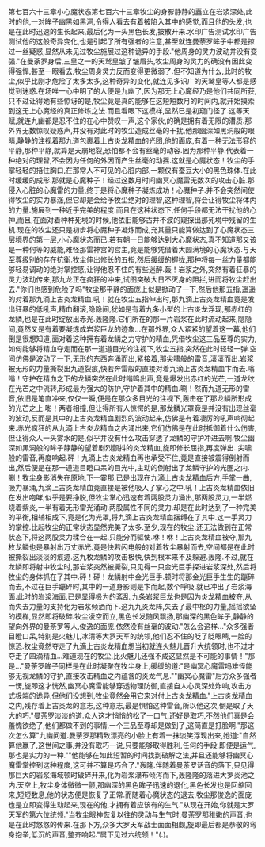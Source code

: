 第七百六十三章小心魔状态第七百六十三章牧尘的身影静静的矗立在岩浆深处,此时的他,一对眸子幽黑如黑洞,令得人看去有着被陷入其中的感觉,而且他的头发,也是在此时迅速的生长起来,最后化为一头黑色长发,披散开来.水印广告测试水印广告测试他的这般奇异变化,也是引起了所有强者的注意,甚至就连曼荼罗眸子中都是掠过一丝疑惑,显然从未见过牧尘施展过这种诡异的手段."他周身的灵力波动并没有变强."在曼荼罗身后,三皇之一的天鹫皇皱了皱眉头,牧尘周身的灵力的确没有因此变得强悍,甚至一眼看去,牧尘周身灵力反而变得更微弱了.但不知道为什么,此时的牧尘,似乎比刚才危险了太多太多,这种奇异的变化,就连见多识广的天鹫皇等人都是感觉到迷惑.在场唯一心中明了的人便是九幽了,因为那无上心魔经乃是他们共同所获,只不过让得她有些惊讶的是,牧尘竟是真的能够在这短短数月的时间内,就开始摸索到这无上心魔经的真正修炼之法.而且看眼下这模样,显然已是初窥门径了.这等天赋,就连九幽都是忍不住的在心中赞叹一声,这个家伙,的确是拥有着无限的潜质.那外界无数惊叹疑惑声,并没有对此时的牧尘造成丝毫的干扰,他那幽深如黑洞般的眼睛,静静的注视着那九道包裹着上古炎龙精血的光团,他的面庞,有着一种无法形容的平静,那种平静,就算是天崩地裂,恐怕都不会有丝毫的动容.因为那种平静.代表着一种绝对的理智,不会因为任何的外因而产生丝毫的动摇.这就是心魔状态！牧尘的手掌轻轻的捂住胸口,在那常人不可见的心脏内部,一颗仅有蚕豆大小的黑色珠体.在此时缓缓的成形.那就是心魔种子！经过这数月时间幽冥心魔雷无数次的攻击心脏.那侵入心脏的心魔雷的力量,终于是将心魔种子凝炼成功！心魔种子.并不会突然间使得牧尘的实力暴涨,但它却是会给予牧尘绝对的理智,这种理智,将会让得牧尘将体内的力量.施展到一种近乎完美的程度.而且在这种状态下,任何手段都无法干扰他的心神,而且,在面对着种种死境的时候,他依旧能够古井不波的窥探出那死境中残留的生机.现在的牧尘还只是初步将心魔种子凝炼而成,充其量只能算做达到了心魔状态三层境界的第一层,小心魔状态而已.若有朝一日能够达到大心魔状态,真不知道那又该是一种何等的威能,难怪那雷神宫的宫主,竟是能够凭借着大圆满境的心魔状态.与天至尊级别的存在抗衡.牧尘伸出修长的五指,然后缓缓的握拢,那种将每一丝力量都能够轻易调动的绝对掌控感,让得他忍不住的有些迷醉.轰！岩浆之外,突然有着狂暴的灵力波动传来,那九龙正在疯狂的冲来,试图突破大日不灭身的阻拦,进而将牧尘赶出去."你们也感到危险了吗"牧尘那平静的面庞上似是掀动了一下,然后他那五指,遥遥的对着那九滴上古炎龙精血.吼！就在牧尘五指伸出时,那九滴上古炎龙精血竟是发出狂暴的低吼声,精血翻滚,隐隐间,犹如是有着九条小型的上古炎龙浮现,那赤红的龙鳞,也是在此时绽放出赤光.轰隆隆.它们所在的那一片岩浆在此时流动起来,隐隐间,竟然又是有着要凝炼成岩浆巨龙的迹象…在那外界,众人紧紧的望着这一幕,他们倒是很想知道,面对着这种拥有着龙鳞之力守护的精血,凭借牧尘这三品至尊的实力,如何能够将精血夺走而在那一道道目光的注视下,牧尘五指,突然在此时轻轻一弹.空间仿佛是波动了一下,无形的东西奔涌而出,紧接着,那尖啸般的雷音,滚滚而出.岩浆被无形的力量撕裂出九道裂痕,快若奔雷般的直接对着九滴上古炎龙精血卞而去.嗡嗡！守护在精血之下的龙鳞突然在此时嗡鸣出声,竟是爆发出赤红的光芒,一道龙纹在光芒之中流转,形成最为强大的防护,守护着其中的精血.唰！然而九道无形的雷音,依旧是笔直冲来,仅仅一瞬,便是在那众多目光的注视下,轰击在了那龙鳞所形成的光芒之上.嘭！两者相撞,但让得所有人惊愕的是,那龙鳞光罩竟是并没有出现丝毫的波动,反而是其中的上古炎龙精血剧烈的波动起来,仿佛是有着凄厉的吼声响彻起来.赤光疯狂的从九滴上古炎龙精血之内涌出来,它们仿佛是在此时抵御着什么伤害,但让得众人一头雾水的是,似乎并没有什么攻击穿透了龙鳞的守护冲进去啊.牧尘幽深如黑洞般的眸子静静的望着剧烈颤抖的炎龙精血,旋即修长屈指,再度弹出..尖啸般的雷音,再度响起.砰！九滴上古炎龙精血再也承受不住,竟是直接被震得倒射而出,然后便是在那一道道目瞪口呆的目光中,主动的倒射出了龙鳞守护的光圈之内.唰！牧尘身影消失在原地,下一霎那,已是出现在九滴上古炎龙精血后方,手掌一曲,吸力暴涌,九滴上古炎龙精血竟直接是被他吸入了掌心之中.吼！上古炎龙精血依旧在发出咆哮,似乎是要挣脱,但牧尘掌心迅速有着两股灵力涌出,那两股灵力,一半燃烧着紫炎,一半有着无形雷光涌动.两股属性不同的灵力.却是在此时达到了一种完美的平衡,相辅相成下,竟是化为光罩,将九滴上古炎龙精血捆缚在了其中.这一手灵力的掌控.比起牧尘的正常状态显然完美了太多.至少,现在的牧尘.还无法做到在正常状态下,将这两股灵力糅合在一起,只能分而驱使.咻！咻！上古炎龙精血被夺,那九枚龙鳞也是暴射出万丈赤光.竟是快若闪电般的对着牧尘暴射而去,空间都是在此时被撕裂出淡淡的痕迹.这九枚龙鳞的攻击极快,快到根本来不及躲避.轰隆.不过,就在龙鳞即将射中牧尘时,那岩浆突然被撕裂,只见得一只金光巨手探进岩浆深处,然后将牧尘的身体抓在了其中.砰！砰！龙鳞射中金光巨手.顿时将那金光巨手生生的蹦碎而去,不过在巨手蹦碎时,其中的一道身影则是卞而起,数个呼吸.就已冲出了岩浆海面.此时的岩浆海面,已是显得极为的紊乱,九条岩浆巨龙也是因为炎龙精血被夺,从而失去力量的支持化为岩浆倾洒而下.这九九炎龙阵,失去了最中枢的力量,摇摇欲坠的模样,显然即将破碎.牧尘凌空而立,黑色长发随风飘扬,那幽深的黑色眸子,静静的望向外界的曼荼罗等人,俊逸的面庞,依然没有丝毫的波动."怎么会这样…"众多强者目瞪口呆,特别是火魅儿,冰清等大罗天军的统领,他们忍不住的眨了眨眼睛,一脸的惊恐.牧尘竟然夺走了九滴上古炎龙精血想当初就连火魅儿晋升大统领时,也不过才夺走了四滴精血…难道现在的牧尘,比火魅儿还强不成这显然是不可能的事情！"那是…"曼荼罗眸子同样是在此时凝聚在牧尘身上,缓缓的道:"是幽冥心魔雷吗难怪能够无视龙鳞的守护,直接攻击精血之内蕴含的炎龙气息.""幽冥心魔雷"后方众多强者一愣,旋即这才恍然,幽冥心魔雷能够穿透物理防御,直接自人心灵深处炸响,攻击方式极端的诡异,但他们没想到,牧尘竟然会用它来对付上古炎龙精血."上古炎龙精血之内,残存着上古炎龙的意志,这种意志,最是惧怕这种雷音,所以他这次,倒是取了天大的巧."曼荼罗淡淡的道.众人这才悄悄的松了一口气,还好是取巧,不然他们真是会羞愧欲绝了,他们都做不到的事情,一个三品至尊却是做到了,这简直是打脸啊."那这次怎么算"九幽问道.曼荼罗那精致漂亮的小脸上有着一抹淡笑浮现出来,她道:"自然算他赢了,这世间之事,并没有取巧一说,只要能够取得胜利,任何的手段,即便是运气,那也是实力的一种.""他能够在如此短暂的时间找到破解之法,并且还能够将幽冥心魔雷掌控到这种程度,这可并不算是巧合了."轰隆.伴随着曼荼罗话音的落下,只见得那巨大的岩浆海域顿时破碎开来,化为岩浆瀑布倾泻而下,轰隆隆的落进大罗炎池之内.天空上,牧尘身体微微一颤,那幽深的黑色眸子迅速的退化,黑色长发也是回缩回来,短短数息,他的状态便是恢复了正常.而随着心魔状态的退去,牧尘那俊逸的面庞也是立即变得生动起来,现在的他,才拥有着应该有的生气."从现在开始,你就是大罗天军的第六位统领."当牧尘眼神恢复以往的灵动与生气时,曼荼罗那稚嫩的声音,也是在此时悠悠的传来.在那下方,众多大罗天军战士面面相觑,旋即最后都是恭敬的弯身抱拳,低沉的声音,整齐响起."属下见过六统领！"(.)。
